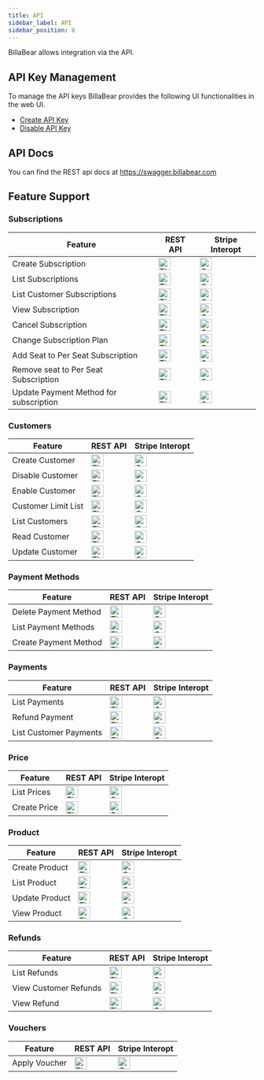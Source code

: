 ```yaml
---
title: API
sidebar_label: API
sidebar_position: 8
---
```

BillaBear allows integration via the API.

## API Key Management

To manage the API keys BillaBear provides the following UI functionalities in the web UI.

* [Create API Key](./create_api_key)
* [Disable API Key](./disable)

## API Docs

You can find the REST api docs at https://swagger.billabear.com

## Feature Support


### Subscriptions

| Feature | REST API | Stripe Interopt |
| --- | ---- | --- |
| Create Subscription | <img src="/img/tick.svg" alt="Tick" width="25"/>  | <img src="/img/cross.svg" alt="Cross" width="25"/> | 
| List Subscriptions | <img src="/img/tick.svg" alt="Tick" width="25"/>  | <img src="/img/tick.svg" alt="Cross" width="25"/> | 
| List Customer Subscriptions | <img src="/img/tick.svg" alt="Tick" width="25"/>  | <img src="/img/tick.svg" alt="Cross" width="25"/> | 
| View Subscription |  <img src="/img/tick.svg" alt="Tick" width="25"/>  | <img src="/img/cross.svg" alt="Cross" width="25"/> | 
| Cancel Subscription | <img src="/img/tick.svg" alt="Tick" width="25"/>  | <img src="/img/tick.svg" alt="Cross" width="25"/> |
| Change Subscription Plan | <img src="/img/tick.svg" alt="Tick" width="25"/>  | <img src="/img/cross.svg" alt="Cross" width="25"/> | 
| Add Seat to Per Seat Subscription | <img src="/img/tick.svg" alt="Tick" width="25"/>  | <img src="/img/cross.svg" alt="Cross" width="25"/> | 
| Remove seat to Per Seat Subscription | <img src="/img/tick.svg" alt="Tick" width="25"/>  | <img src="/img/cross.svg" alt="Cross" width="25"/> | 
| Update Payment Method for subscription | <img src="/img/tick.svg" alt="Tick" width="25"/>  | <img src="/img/cross.svg" alt="Cross" width="25"/> | 

### Customers

| Feature | REST API | Stripe Interopt |
| --- | ---- | --- |
| Create Customer | <img src="/img/tick.svg" alt="Tick" width="25"/>  | <img src="/img/cross.svg" alt="Cross" width="25"/> | 
| Disable Customer | <img src="/img/tick.svg" alt="Tick" width="25"/>  | <img src="/img/cross.svg" alt="Cross" width="25"/> | 
| Enable Customer | <img src="/img/tick.svg" alt="Tick" width="25"/>  | <img src="/img/cross.svg" alt="Cross" width="25"/> | 
| Customer Limit List | <img src="/img/tick.svg" alt="Tick" width="25"/>  | <img src="/img/cross.svg" alt="Cross" width="25"/> | 
| List Customers | <img src="/img/tick.svg" alt="Tick" width="25"/>  | <img src="/img/cross.svg" alt="Cross" width="25"/> | 
| Read Customer | <img src="/img/tick.svg" alt="Tick" width="25"/>  | <img src="/img/cross.svg" alt="Cross" width="25"/> | 
| Update Customer | <img src="/img/tick.svg" alt="Tick" width="25"/>  | <img src="/img/cross.svg" alt="Cross" width="25"/> | 

### Payment Methods

| Feature | REST API | Stripe Interopt |
| --- | ---- | --- |
| Delete Payment Method | <img src="/img/tick.svg" alt="Tick" width="25"/>  | <img src="/img/cross.svg" alt="Cross" width="25"/> | 
| List Payment Methods | <img src="/img/tick.svg" alt="Tick" width="25"/>  | <img src="/img/cross.svg" alt="Cross" width="25"/> | 
| Create Payment Method | <img src="/img/tick.svg" alt="Tick" width="25"/>  | <img src="/img/cross.svg" alt="Cross" width="25"/> | 

### Payments

| Feature | REST API | Stripe Interopt |
| --- | ---- | --- |
| List Payments | <img src="/img/tick.svg" alt="Tick" width="25"/>  | <img src="/img/cross.svg" alt="Cross" width="25"/> | 
| Refund Payment | <img src="/img/tick.svg" alt="Tick" width="25"/>  | <img src="/img/cross.svg" alt="Cross" width="25"/> | 
| List Customer Payments | <img src="/img/tick.svg" alt="Tick" width="25"/>  | <img src="/img/cross.svg" alt="Cross" width="25"/> | 

### Price 

| Feature | REST API | Stripe Interopt |
| --- | ---- | --- |
| List Prices | <img src="/img/tick.svg" alt="Tick" width="25"/>  | <img src="/img/cross.svg" alt="Cross" width="25"/> | 
| Create Price | <img src="/img/tick.svg" alt="Tick" width="25"/>  | <img src="/img/cross.svg" alt="Cross" width="25"/> | 

### Product 

| Feature | REST API | Stripe Interopt |
| --- | ---- | --- |
| Create Product | <img src="/img/tick.svg" alt="Tick" width="25"/>  | <img src="/img/cross.svg" alt="Cross" width="25"/> | 
| List Product | <img src="/img/tick.svg" alt="Tick" width="25"/>  | <img src="/img/cross.svg" alt="Cross" width="25"/> | 
| Update Product | <img src="/img/tick.svg" alt="Tick" width="25"/>  | <img src="/img/cross.svg" alt="Cross" width="25"/> | 
| View Product | <img src="/img/tick.svg" alt="Tick" width="25"/>  | <img src="/img/cross.svg" alt="Cross" width="25"/> | 

### Refunds 

| Feature | REST API | Stripe Interopt |
| --- | ---- | --- |
| List Refunds | <img src="/img/tick.svg" alt="Tick" width="25"/>  | <img src="/img/cross.svg" alt="Cross" width="25"/> | 
| View Customer Refunds | <img src="/img/tick.svg" alt="Tick" width="25"/>  | <img src="/img/cross.svg" alt="Cross" width="25"/> | 
| View Refund | <img src="/img/tick.svg" alt="Tick" width="25"/>  | <img src="/img/cross.svg" alt="Cross" width="25"/> |

### Vouchers

| Feature | REST API | Stripe Interopt |
| --- | ---- | --- |
| Apply Voucher | <img src="/img/tick.svg" alt="Tick" width="25"/>  | <img src="/img/cross.svg" alt="Cross" width="25"/> | 